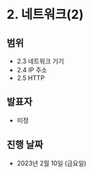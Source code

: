 # 2. 네트워크(2)

## 범위

- 2.3 네트워크 기기
- 2.4 IP 주소
- 2.5 HTTP

## 발표자

- 미정

## 진행 날짜

- 2023년 2월 10일 (금요일)
